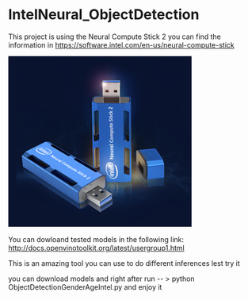 # IntelNeural_ObjectDetection 
This project is using the Neural Compute Stick 2 you can find the information in https://software.intel.com/en-us/neural-compute-stick

![](https://github.com/MiguelBenalcazar/IntelNeural_ObjectDetection/blob/master/Screenshot%20from%202020-01-30%2014-31-33.png)

You can dowloand tested models in the following link:
http://docs.openvinotoolkit.org/latest/usergroup1.html

This is an amazing tool you can use to do different inferences lest try it

you can download models and right after run -- > python ObjectDetectionGenderAgeIntel.py
and enjoy it


